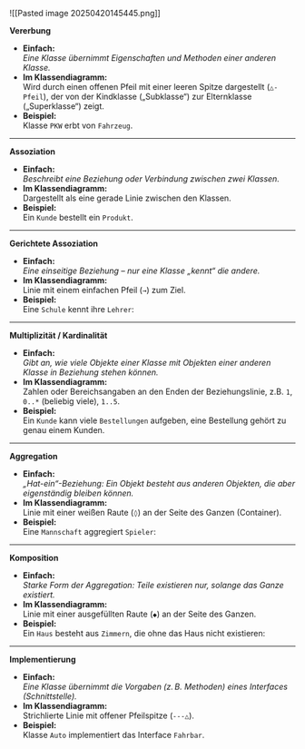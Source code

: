 
![[Pasted image 20250420145445.png]]


**Vererbung**

- **Einfach:**  
    _Eine Klasse übernimmt Eigenschaften und Methoden einer anderen Klasse._
- **Im Klassendiagramm:**  
    Wird durch einen offenen Pfeil mit einer leeren Spitze dargestellt (`△-Pfeil`), der von der Kindklasse („Subklasse“) zur Elternklasse („Superklasse“) zeigt.
- **Beispiel:**  
    Klasse `PKW` erbt von `Fahrzeug`.

---

**Assoziation**

- **Einfach:**  
    _Beschreibt eine Beziehung oder Verbindung zwischen zwei Klassen._
- **Im Klassendiagramm:**  
    Dargestellt als eine gerade Linie zwischen den Klassen.
- **Beispiel:**  
    Ein `Kunde` bestellt ein `Produkt`.

---

**Gerichtete Assoziation**

- **Einfach:**  
    _Eine einseitige Beziehung – nur eine Klasse „kennt“ die andere._
- **Im Klassendiagramm:**  
    Linie mit einem einfachen Pfeil (`→`) zum Ziel.
- **Beispiel:**  
    Eine `Schule` kennt ihre `Lehrer`:

---

**Multiplizität / Kardinalität**

- **Einfach:**  
    _Gibt an, wie viele Objekte einer Klasse mit Objekten einer anderen Klasse in Beziehung stehen können._
- **Im Klassendiagramm:**  
    Zahlen oder Bereichsangaben an den Enden der Beziehungslinie, z.B. `1`, `0..*` (beliebig viele), `1..5`.
- **Beispiel:**  
    Ein `Kunde` kann viele `Bestellungen` aufgeben, eine Bestellung gehört zu genau einem Kunden.

---

**Aggregation**

- **Einfach:**  
    _„Hat-ein“-Beziehung: Ein Objekt besteht aus anderen Objekten, die aber eigenständig bleiben können._
- **Im Klassendiagramm:**  
    Linie mit einer weißen Raute (`◊`) an der Seite des Ganzen (Container).
- **Beispiel:**  
    Eine `Mannschaft` aggregiert `Spieler`:

---

**Komposition**

- **Einfach:**  
    _Starke Form der Aggregation: Teile existieren nur, solange das Ganze existiert._
- **Im Klassendiagramm:**  
    Linie mit einer ausgefüllten Raute (`◆`) an der Seite des Ganzen.
- **Beispiel:**  
    Ein `Haus` besteht aus `Zimmern`, die ohne das Haus nicht existieren:

---

**Implementierung**

- **Einfach:**  
    _Eine Klasse übernimmt die Vorgaben (z. B. Methoden) eines Interfaces (Schnittstelle)._
- **Im Klassendiagramm:**  
    Strichlierte Linie mit offener Pfeilspitze (`---△`).
- **Beispiel:**  
    Klasse `Auto` implementiert das Interface `Fahrbar`.

